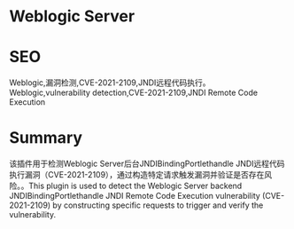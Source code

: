 # Weblogic Server
# SEO
Weblogic,漏洞检测,CVE-2021-2109,JNDI远程代码执行。Weblogic,vulnerability detection,CVE-2021-2109,JNDI Remote Code Execution
# Summary
该插件用于检测Weblogic Server后台JNDIBindingPortlethandle JNDI远程代码执行漏洞（CVE-2021-2109），通过构造特定请求触发漏洞并验证是否存在风险。。This plugin is used to detect the Weblogic Server backend JNDIBindingPortlethandle JNDI Remote Code Execution vulnerability (CVE-2021-2109) by constructing specific requests to trigger and verify the vulnerability.
